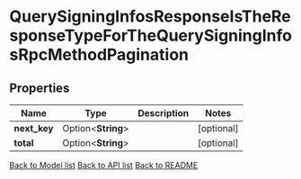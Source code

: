 # QuerySigningInfosResponseIsTheResponseTypeForTheQuerySigningInfosRpcMethodPagination

## Properties

Name | Type | Description | Notes
------------ | ------------- | ------------- | -------------
**next_key** | Option<**String**> |  | [optional]
**total** | Option<**String**> |  | [optional]

[Back to Model list](../README.md#documentation-for-models) [Back to API list](../README.md#documentation-for-api-endpoints) [Back to README](../README.md)


